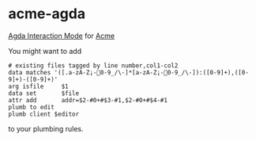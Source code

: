 # acme-agda
[Agda Interaction Mode](https://agda.readthedocs.io/en/v2.6.1/tools/emacs-mode.html) for [Acme](http://acme.cat-v.org/)

You might want to add

	# existing files tagged by line number,col1-col2
	data matches '([.a-zA-Z¡-￿0-9_/\-]*[a-zA-Z¡-￿0-9_/\-]):([0-9]+),([0-9]+)-([0-9]+)'
	arg isfile     $1
	data set       $file
	attr add       addr=$2-#0+#$3-#1,$2-#0+#$4-#1
	plumb to edit
	plumb client $editor

to your plumbing rules.